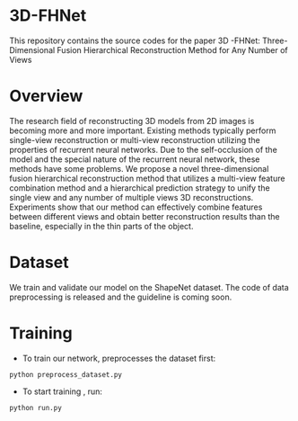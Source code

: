 # 3D-FHNet
This repository contains the source codes for the paper 3D -FHNet: Three-Dimensional Fusion Hierarchical Reconstruction Method for Any Number of Views

# Overview
The research field of reconstructing 3D models from 2D images is becoming more and more important. Existing methods typically perform single-view reconstruction or multi-view reconstruction utilizing the properties of recurrent neural networks. Due to the self-occlusion of the model and the special nature of the recurrent neural network, these methods have some problems. We propose a novel three-dimensional fusion hierarchical reconstruction method that utilizes a multi-view feature combination method and a hierarchical prediction strategy to unify the single view and any number of multiple views 3D reconstructions. Experiments show that our method can effectively combine features between different views and obtain better reconstruction results than the baseline, especially in the thin parts of the object.

# Dataset
We train and validate our model on the ShapeNet dataset. The code of data preprocessing is released and the guideline is coming soon.

# Training
* To train our network, preprocesses the dataset first:
```
python preprocess_dataset.py
```

* To start training , run:
```
python run.py
```
